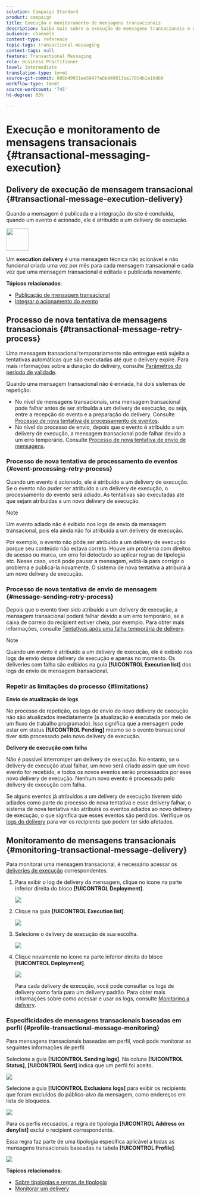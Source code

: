 ```yaml
---
solution: Campaign Standard
product: campaign
title: Execução e monitoramento de mensagens transacionais
description: Saiba mais sobre a execução de mensagens transacionais e descubra como monitorar mensagens transacionais.
audience: channels
content-type: reference
topic-tags: transactional-messaging
context-tags: null
feature: Transactional Messaging
role: Business Practitioner
level: Intermediate
translation-type: tm+mt
source-git-commit: 088b49931ee5047fa6b949813ba17654b1e10d60
workflow-type: tm+mt
source-wordcount: '745'
ht-degree: 63%

---
```



# Execução e monitoramento de mensagens transacionais {#transactional-messaging-execution}

## Delivery de execução de mensagem transacional {#transactional-message-execution-delivery}

Quando a mensagem é publicada e a integração do site é concluída, quando um evento é acionado, ele é atribuído a um delivery de execução.

<img src="assets/do-not-localize/icon_concepts.svg" width="60px">

Um **execution delivery** é uma mensagem técnica não acionável e não funcional criada uma vez por mês para cada mensagem transacional e cada vez que uma mensagem transacional é editada e publicada novamente.

**Tópicos relacionados**:
* [Publicação de mensagem transacional](../../channels/using/publishing-transactional-message.md#publishing-a-transactional-message)
* [Integrar o acionamento do evento](../../channels/using/getting-started-with-transactional-msg.md#integrate-event-trigger)

## Processo de nova tentativa de mensagens transacionais {#transactional-message-retry-process}

Uma mensagem transacional temporariamente não entregue está sujeita a tentativas automáticas que são executadas até que o delivery expire. Para mais informações sobre a duração do delivery, consulte [Parâmetros do período de validade](../../administration/using/configuring-email-channel.md#validity-period-parameters).

Quando uma mensagem transacional não é enviada, há dois sistemas de repetição:

* No nível de mensagens transacionais, uma mensagem transacional pode falhar antes de ser atribuída a um delivery de execução, ou seja, entre a recepção do evento e a preparação do delivery. Consulte [Processo de nova tentativa de processamento de eventos](#event-processing-retry-process).
* No nível do processo de envio, depois que o evento é atribuído a um delivery de execução, a mensagem transacional pode falhar devido a um erro temporário. Consulte [Processo de nova tentativa de envio de mensagens](#message-sending-retry-process).

### Processo de nova tentativa de processamento de eventos {#event-processing-retry-process}

Quando um evento é acionado, ele é atribuído a um delivery de execução. Se o evento não puder ser atribuído a um delivery de execução, o processamento do evento será adiado. As tentativas são executadas até que sejam atribuídas a um novo delivery de execução.

>[!NOTE]
>
>Um evento adiado não é exibido nos logs de envio da mensagem transacional, pois ela ainda não foi atribuída a um delivery de execução.

Por exemplo, o evento não pôde ser atribuído a um delivery de execução porque seu conteúdo não estava correto. Houve um problema com direitos de acesso ou marca, um erro foi detectado ao aplicar regras de tipologia etc. Nesse caso, você pode pausar a mensagem, editá-la para corrigir o problema e publicá-la novamente. O sistema de nova tentativa a atribuirá a um novo delivery de execução.

### Processo de nova tentativa de envio de mensagem {#message-sending-retry-process}

Depois que o evento tiver sido atribuído a um delivery de execução, a mensagem transacional poderá falhar devido a um erro temporário, se a caixa de correio do recipient estiver cheia, por exemplo. Para obter mais informações, consulte [Tentativas após uma falha temporária de delivery](../../sending/using/understanding-delivery-failures.md#retries-after-a-delivery-temporary-failure).

>[!NOTE]
>
>Quando um evento é atribuído a um delivery de execução, ele é exibido nos logs de envio desse delivery de execução e apenas no momento. Os deliveries com falha são exibidos na guia **[!UICONTROL Execution list]** dos logs de envio de mensagem transacional.

### Repetir as limitações do processo {#limitations}

**Envio de atualização de logs**

No processo de repetição, os logs de envio do novo delivery de execução não são atualizados imediatamente (a atualização é executada por meio de um fluxo de trabalho programado). Isso significa que a mensagem pode estar em status **[!UICONTROL Pending]** mesmo se o evento transacional tiver sido processado pelo novo delivery de execução.

**Delivery de execução com falha**

Não é possível interromper um delivery de execução. No entanto, se o delivery de execução atual falhar, um novo será criado assim que um novo evento for recebido, e todos os novos eventos serão processados por esse novo delivery de execução. Nenhum novo evento é processado pelo delivery de execução com falha.

Se alguns eventos já atribuídos a um delivery de execução tiverem sido adiados como parte do processo de nova tentativa e esse delivery falhar, o sistema de nova tentativa não atribuirá os eventos adiados ao novo delivery de execução, o que significa que esses eventos são perdidos. Verifique os [logs do delivery](#monitoring-transactional-message-delivery) para ver os recipients que podem ter sido afetados.

## Monitoramento de mensagens transacionais {#monitoring-transactional-message-delivery}

Para monitorar uma mensagem transacional, é necessário acessar os [deliveries de execução](#transactional-message-execution-delivery) correspondentes.

1. Para exibir o log de delivery da mensagem, clique no ícone na parte inferior direita do bloco **[!UICONTROL Deployment]**.

   ![](assets/message-center_access_logs.png)

1. Clique na guia **[!UICONTROL Execution list]**.

   ![](assets/message-center_execution_tab.png)

1. Selecione o delivery de execução de sua escolha.

   ![](assets/message-center_execution_delivery.png)

1. Clique novamente no ícone na parte inferior direita do bloco **[!UICONTROL Deployment]**.

   ![](assets/message-center_execution_access_logs.png)

   Para cada delivery de execução, você pode consultar os logs de delivery como faria para um delivery padrão. Para obter mais informações sobre como acessar e usar os logs, consulte [Monitoring a delivery](../../sending/using/monitoring-a-delivery.md).

### Especificidades de mensagens transacionais baseadas em perfil {#profile-transactional-message-monitoring}

Para mensagens transacionais baseadas em perfil, você pode monitorar as seguintes informações de perfil.

Selecione a guia **[!UICONTROL Sending logs]**. Na coluna **[!UICONTROL Status]**, **[!UICONTROL Sent]** indica que um perfil foi aceito.

![](assets/message-center_marketing_sending_logs.png)

Selecione a guia **[!UICONTROL Exclusions logs]** para exibir os recipients que foram excluídos do público-alvo da mensagem, como endereços em lista de bloqueios.

![](assets/message-center_marketing_exclusion_logs.png)

Para os perfis recusados, a regra de tipologia **[!UICONTROL Address on denylist]** exclui o recipient correspondente.

Essa regra faz parte de uma tipologia específica aplicável a todas as mensagens transacionais baseadas na tabela **[!UICONTROL Profile]**.

![](assets/message-center_marketing_typology.png)

**Tópicos relacionados**:

* [Sobre tipologias e regras de tipologia](../../sending/using/about-typology-rules.md)
* [Monitorar um delivery](../../sending/using/monitoring-a-delivery.md)
